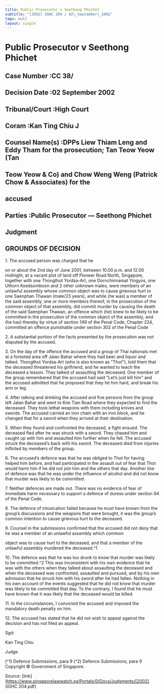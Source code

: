 ```yaml
---
title: Public Prosecutor v Seethong Phichet
subtitle: "[2002] SGHC 204 / 02\_September\_2002"
tags: null
layout: single
---
```

# Public Prosecutor v Seethong Phichet 



## Case Number :CC 38/ 

## Decision Date :02 September 2002 

## Tribunal/Court :High Court 

## Coram :Kan Ting Chiu J 

## Counsel Name(s) :DPPs Liew Thiam Leng and Eddy Tham for the prosecution; Tan Teow Yeow (Tan 

## Teow Yeow & Co) and Chow Weng Weng (Patrick Chow & Associates) for the 

## accused 

## Parties :Public Prosecutor — Seethong Phichet 

## Judgment 

## GROUNDS OF DECISION 

1\. The accused person was charged that he 

 on or about the 2nd day of June 2001, between 10.00 p.m. and 12.00 midnight, at a vacant plot of land off Pioneer Road North, Singapore, together with one Thongthot Yordsa-Art, one Dornchinnamat Yingyos, one Uthorn Koedsomboon and 2 other unknown males, were members of an unlawful assembly whose common object was to cause grievous hurt to one Saenphan Thawan (male/23 years), and while (he was) a member of the said assembly, one or more members thereof, in the prosecution of the common object of that assembly, did commit murder by causing the death of the said Saenphan Thawan, an offence which (he) knew to be likely to be committed in the prosecution of the common object of the assembly, and (he has) thereby by virtue of section 149 of the Penal Code, Chapter 224, committed an offence punishable under section 302 of the Penal Code 

2\. A substantial portion of the facts presented by the prosecution was not disputed by the accused. 

3\. On the day of the offence the accused and a group of Thai nationals met at a forested area off Jalan Bahar where they had beer and liquor and talked. Thongthot Yordsa-Art (who is also known as "Thot"), told them that the deceased threatened his girlfriend, and he wanted to teach the deceased a lesson. They talked of assaulting the deceased. One member of the group remembered that the accused had said "Let’s just kill him" and the accused admitted that he proposed that they hit him hard, and break his arm or leg. 

4\. After talking and drinking the accused and five persons from the group left Jalan Bahar and went to Kim Tian Road where they expected to find the deceased. They took lethal weapons with them including knives and swords. The accused carried an iron chain with an iron block, and he changed that for a sword when they arrived at their destination. 

5\. When they found and confronted the deceased, a fight ensued. The deceased fled after he was struck with a sword. They chased him and caught up with him and assaulted him further when he fell. The accused struck the deceased’s back with his sword. The deceased died from injuries inflicted by members of the group. 

6\. The accused’s defence was that he was obliged to Thot for having helped him before, and had participated in the assault out of fear that Thot would harm him if he did not join him and the others that day. Another line of defence was that he was under the influence of alcohol and did not know that murder was likely to be committed. 

7\. Neither defences are made out. There was no evidence of fear of immediate harm necessary to support a defence of duress under section 94 of the Penal Code. 

8\. The defence of intoxication failed because he must have known from the group’s discussions and the weapons that were brought, it was the group’s common intention to cause grievous hurt to the deceased. 


9\. Counsel in the submissions confirmed that the accused did not deny that he was a member of an unlawful assembly which common 

object was to cause hurt to the deceased, and that a member of the unlawful assembly murdered the deceased.^1 

10\. The defence was that he was too drunk to know that murder was likely to be committed.^2 This was inconsistent with his own evidence that he was with the others when they talked about assaulting the deceased and when the deceased was confronted, assaulted and pursued, and by his own admission that he struck him with his sword after he had fallen. Nothing in his own account of the events suggested that he did not know that murder was likely to be committed that day. To the contrary, I found that he must have known that it was likely that the deceased would be killed. 

11\. In the circumstances, I convicted the accused and imposed the mandatory death penalty on him. 

12\. The accused has stated that he did not wish to appeal against the decision and has not filed an appeal. 

Sgd: 

Kan Ting Chiu 

Judge 

(^1) Defence Submissions, para 9 (^2) Defence Submissions, para 9 Copyright © Government of Singapore. 


Source: [link](https://www.singaporelawwatch.sg/Portals/0/Docs/Judgments/[2002] SGHC 204.pdf)
